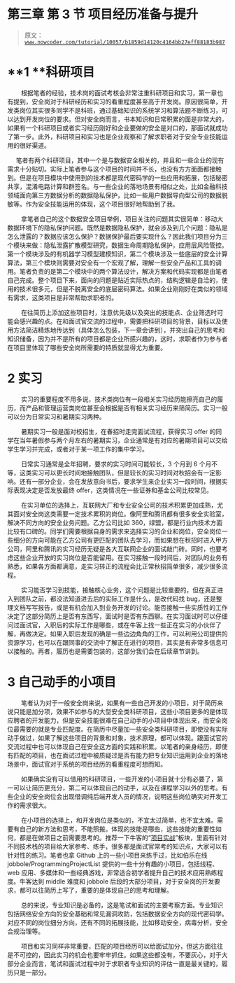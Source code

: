 # 第三章 第 3 节 项目经历准备与提升

> 原文：[`www.nowcoder.com/tutorial/10057/b1859d14120c4164bb27eff88183b987`](https://www.nowcoder.com/tutorial/10057/b1859d14120c4164bb27eff88183b987)

# **1 ****科研项目**

        根据笔者的经验，技术岗的面试考核会非常注重科研项目和实习，第一章也有提到，安全岗对于科研经历和实习的看重程度甚至高于开发岗。原因很简单，开发类岗位其实很多同学不是科班，通过基础知识的系统学习和算法题不断练习，可以达到开发岗位的要求。但对安全岗而言，书本知识和日常积累的面是非常大的，如果有一个科研项目或者实习经历刚好和企业要做的安全是对口的，那面试就成功了第一步。此外，科研项目和实习也是企业观察和了解求职者对于安全专业技能运用的很好渠道。

     笔者有两个科研项目，其中一个是与数据安全相关的，并且和一些企业的现有需求十分贴切。实际上笔者参与这个项目的时间并不长，也没有方方面面都接触到。但是在项目模块中使用到的技术都是现代密码学的一些应用和拓展，包括秘密共享，混淆电路计算和群签名。与一些企业的落地场景有相似之处，比如金融科技领域面向第三方数据分析的数据隐私保护，比如一些用户数据导向型公司的数据脱敏等。作为安全技能运用的体现，这个项目很好地帮助到了我。

        拿笔者自己的这个数据安全项目举例，项目关注的问题其实很简单：移动大数据环境下的隐私保护问题。既然是数据隐私保护，就会涉及到几个问题：隐私是怎么泄露的？数据应该怎么保护？数据保护最后要实现什么？因此我们项目分为三个模块来做：隐私泄露扩散模型研究，数据生命周期隐私保护，应用层风险管控。第一个模块涉及的有机器学习模型建模知识，第二个模块涉及一些底层的安全计算算法，第三个模块则需要对安全有一个宏观了解，理解一些安全产品和工具的调用。笔者负责的是第二个模块中的两个算法设计，解决方案和代码实现都是由笔者自己完成。整个项目下来，面向的问题是贴近实际热点的，结构逻辑是自洽的，使用的技术很多元，但是不脱离安全的底层密码算法。如果企业刚刚好在类似的领域有需求，这类项目是非常帮助求职者的。

        在往简历上添加这些项目时，注意优先级以及突出的技能点、企业筛选时可能会感兴趣的点。在和面试官交流的过程中，需要把科研项目的背景，目标以及使用方法简洁精炼地传达到（具体怎么包装，下一章会讲到），并突出自己的思考和知识储备，因为并不是所有的项目都是企业所感兴趣的，这时，求职者作为参与者在项目里体现了哪些安全岗所需要的特质就显得尤为重要。

# 2 **实习**

        实习的重要程度不用多说，技术类岗位有一段相关实习经历能擦亮自己的履历，而产品和管理运营类岗位甚至会根据是否有相关实习经历来筛简历。实习一般可以分为日常实习和暑期实习两种。

        暑期实习一般是面对校招生，在春招时走完面试流程，获得实习 offer 的同学在当年暑假参与两个月左右的暑期实习，企业通常是有对应的暑期项目可以交给学生学习并完成，或者对于某一项工作的集中学习。

        日常实习通常是全年招聘，要求的实习时间可能较长，3 个月到 6 个月不等，这类实习可以更长时间地接触团队，但是较长的实习时间对秋招会有一定影响。还有一部分企业，会在发放意向书后，要求学生来企业实习一段时间，根据实际表现决定是否发放最终 offer，这类情况在一些证券和基金公司比较常见。

        在实习单位的选择上，互联网大厂和专业安全公司的技术积累更加成熟，尤其面对安全岗这类需要一定技术累积的岗位。像阿里和腾讯都有很多安全实验室，解决不同方向的安全业务问题。乙方公司比如 360，绿盟，都是行业内技术方面比较有口碑的。同学们需要根据自身的需求来选择实习的企业和岗位，安全岗位一些细分的方向可能在乙方公司有更匹配的团队去学习，而如果想在秋招时进入甲方公司，阿里和腾讯的实习经历无疑是各大互联网企业的面试敲门砖。同时，也要考虑这些企业开放的实习岗位是否能留用。在实习接触一段时间后，对团队的业务有熟悉，如果各方面都满意，走实习转正的流程会比正常秋招简单很多，减少很多流程。

        实习能否学习到技能，接触核心业务，这个问题是比较重要的，但在真正进入到团队之前，都没法知道进去后的实际工作是什么，是改代码找 bug，还是整理文档写写报告，或是有机会加入到业务开发的讨论。能否接触一些实质性的工作决定了这部分简历上是否有东西写，面试时是否有东西聊。在实习面试时可以仔细问过面试官，入职后的实际工作是哪些，或在牛客上找一些正在实习的小伙伴了解，再做决定。如果入职后发现的确是一些边边角角的工作，可以利用公司提供的资源学习，也可以在跟同事的交流中了解正在进行的项目，其实是有非常多信息可以接触的。再者，履历也是需要包装的，这部分我们会在后续章节讲到。

# 3 **自己动手的小项目**

        笔者认为对于一般安全岗来说，如果有一些自己开发的小项目，对于简历来说只能是加分项，效果不如参与的大型安全类科研项目，这些小项目更多的是体现应聘者的开发能力，但是安全技能很难在自己动手的小项目中体现出来，而安全岗位最需要的就是专业匹配度。在简历中尽量加一些安全类科研项目，即使没有实际动手做过，如果了解这些项目的背景和对象，技术原理，都可以体现。跟面试官的交流过程中也可以体现自己在安全这方面的实践和积累。以笔者的亲身经历，即使有匹配的项目，也在面试过程中被质疑过是否有能力把专业知识运用到企业的落地场景中，面试官对于系统的项目经历的看重程度可想而知。

        如果确实没有可以借用的科研项目，一些开发的小项目就十分有必要了，第一可以让简历更充分，第二可以体现自己的动手，以及在课程学习以外的思考。有些企业的安全岗位会出现借调纯后端开发人员的情况，说明这些岗位确实对开发工作的需求很大。

        在小项目的选择上，和开发岗位是类似的，不宜太过简单，也不宜太难。需要有自己的新方法和思考，不能照搬。体现的技能是哪些，这些技能的重要性如何，都是在做项目之前需要思考的。推荐一下牛客的“[项目实战](https://www.nowcoder.com/project/recommend)”板块，里面有针对不同技术栈的项目给大家参考、练手，很多都是面试官常考的知识点，大家可以有针对性的练习。笔者也拿 Github 上的一些小项目来练手过，比如伯乐在线 jobbole/ProgrammingProjectList 提供的一些十分有趣的小项目，包括线程、web 应用、多媒体和一些经典游戏，非常适合初学者提升自己的技术应用熟练程度。牛客达到 middle 难度和 jobbole 后段的大部分项目，对于安全岗的开发要求，都可以往简历上写了，重要的是体现自己的思考和理解。

        总的来说，专业知识是必备的，这是笔试和面试的主要考察方面。专业知识包括网络安全方向的安全基础和常见漏洞攻防，包括数据安全方向的现代密码学。对应不同的岗位细分方向，还有不同的拓展技能，比如移动安全，病毒分析，安全合规治理等。

        项目和实习同样非常重要，匹配的项目经历可以给面试加分，但这方面往往是不可控的，因此实习的机会也要牢牢抓住。如果这些都没有，不要灰心，对于大部分企业而言，笔试和面试过程中对于求职者专业知识的评估一直是最关键的，履历只是一部分。